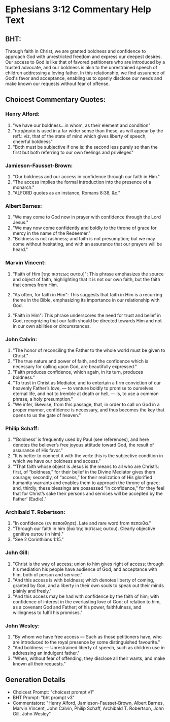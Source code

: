 # Ephesians 3:12 Commentary Help Text

## BHT:
Through faith in Christ, we are granted boldness and confidence to approach God with unrestricted freedom and express our deepest desires. Our access to God is like that of favored petitioners who are introduced by a trusted advocate, and our boldness is akin to the unrestrained speech of children addressing a loving father. In this relationship, we find assurance of God's favor and acceptance, enabling us to openly disclose our needs and make known our requests without fear of offense.

## Choicest Commentary Quotes:
### Henry Alford:
1. "we have our boldness...in whom, as their element and condition"
2. "παῤῥησία is used in a far wider sense than these, as will appear by the reff.: viz, that of the state of mind which gives liberty of speech, cheerful boldness"
3. "Both must be subjective if one is: the second less purely so than the first but both referring to our own feelings and privileges"

### Jamieson-Fausset-Brown:
1. "Our boldness and our access in confidence through our faith in Him."
2. "The access implies the formal introduction into the presence of a monarch."
3. "ALFORD quotes as an instance, Romans 8:38, &c."

### Albert Barnes:
1. "We may come to God now in prayer with confidence through the Lord Jesus."
2. "We may now come confidently and boldly to the throne of grace for mercy in the name of the Redeemer."
3. "Boldness is not rashness; and faith is not presumption; but we may come without hesitating, and with an assurance that our prayers will be heard."

### Marvin Vincent:
1. "Faith of Him [της πιστεως αυτου]": This phrase emphasizes the source and object of faith, highlighting that it is not our own faith, but the faith that comes from Him. 

2. "As often, for faith in Him": This suggests that faith in Him is a recurring theme in the Bible, emphasizing its importance in our relationship with God. 

3. "Faith in Him": This phrase underscores the need for trust and belief in God, recognizing that our faith should be directed towards Him and not in our own abilities or circumstances.

### John Calvin:
1. "The honor of reconciling the Father to the whole world must be given to Christ."
2. "The true nature and power of faith, and the confidence which is necessary for calling upon God, are beautifully expressed."
3. "Faith produces confidence, which again, in its turn, produces boldness."
4. "To trust in Christ as Mediator, and to entertain a firm conviction of our heavenly Father’s love, — to venture boldly to promise to ourselves eternal life, and not to tremble at death or hell, — is, to use a common phrase, a holy presumption."
5. "We infer, likewise, from this passage, that, in order to call on God in a proper manner, confidence is necessary, and thus becomes the key that opens to us the gate of heaven."

### Philip Schaff:
1. "‘Boldness’ is frequently used by Paul (see references), and here denotes the believer’s free joyous attitude toward God, the result of assurance of His favor."
2. "It is better to connect it with the verb: this is the subjective condition in which we have our boldness and access."
3. "‘That faith whose object is Jesus is the means to all who are Christ’s: first, of “boldness,” for their belief in the Divine Mediator gives them courage; secondly, of “access,” for their realization of His glorified humanity warrants and enables them to approach the throne of grace; and, thirdly, these blessings are possessed “in confidence,” for they feel that for Christ’s sake their persons and services will be accepted by the Father’ (Eadie)."

### Archibald T. Robertson:
1. "In confidence (εν πεποιθησε). Late and rare word from πεποιθα." 
2. "Through our faith in him (δια της πιστεως αυτου). Clearly objective genitive αυτου (in him)." 
3. "See 2 Corinthians 1:15."

### John Gill:
1. "Christ is the way of access; union to him gives right of access; through his mediation his people have audience of God, and acceptance with him, both of person and service."
2. "And this access is with boldness; which denotes liberty of coming, granted by God, and a liberty in their own souls to speak out their minds plainly and freely."
3. "And this access may be had with confidence by the faith of him; with confidence of interest in the everlasting love of God; of relation to him, as a covenant God and Father; of his power, faithfulness, and willingness to fulfil his promises."

### John Wesley:
1. "By whom we have free access — Such as those petitioners have, who are introduced to the royal presence by some distinguished favourite." 
2. "And boldness — Unrestrained liberty of speech, such as children use in addressing an indulgent father."
3. "When, without fear of offending, they disclose all their wants, and make known all their requests."


## Generation Details
- Choicest Prompt: "choicest prompt v1"
- BHT Prompt: "bht prompt v3"
- Commentators: "Henry Alford, Jamieson-Fausset-Brown, Albert Barnes, Marvin Vincent, John Calvin, Philip Schaff, Archibald T. Robertson, John Gill, John Wesley"
